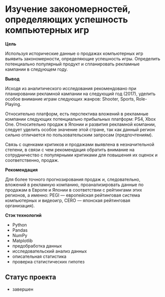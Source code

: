 # Изучение закономерностей, определяющих успешность компьютерных игр

**Цель**

Используя исторические данные о продажах компьютерных игр выявить закономерности, определяющие успешность игры. Определить потенциально популярный продукт и спланировать рекламные кампании в следующем году.

**Вывод**

Исходя из аналитического исследования рекомендовано при планировании рекламной кампании на следующий год (2017), уделить особое внимание играм следующих жанров:
Shooter, Sports, Role-Playing. 

Относительно платформ, есть перспектива вложений в рекламные компании следующих потенциально прибыльных платформ: PS4, Xbox One. 
Относительно продаж в Японии и развития рекламной компании, следует уделить особое значение этой стране, так как данный регион сильно отличается по пользовательским запросам (предпочтениям).

Связь с оценками критиков и продажами выявлена в незначительной степени, в связи с чем рекомендация обратить внимание на сотрудничество с популярными критиками для повышения их оценок и соответственно, продаж.

**Рекомендация**

Для более точного прогнозирования продаж и, следовательно, вложений в рекламную компанию, проанализировать данные по продажам в Европе и Японии в соответствии с рейтингами этих регионов, а именно: PEGI — европейская рейтинговая система компьютерных и видеоигр, CERO — японская рейтинговая организация).

**Стэк технологий**
- Python
- Pandas
- NumPy
- Matplotlib
- предобработка данных
- исследовательский анализ данных
- описательная статистика
- проверка статистических гипотез

## Статус проекта
- завершен
